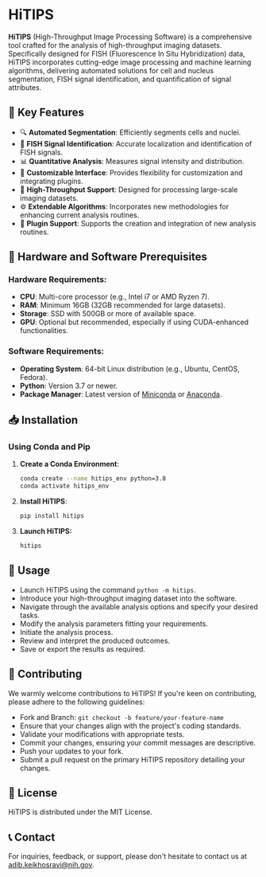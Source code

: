 # HiTIPS

**HiTIPS** (High-Throughput Image Processing Software) is a comprehensive tool crafted for the analysis of high-throughput imaging datasets. Specifically designed for FISH (Fluorescence In Situ Hybridization) data, HiTIPS incorporates cutting-edge image processing and machine learning algorithms, delivering automated solutions for cell and nucleus segmentation, FISH signal identification, and quantification of signal attributes.

## 🌟 Key Features

- 🔍 **Automated Segmentation**: Efficiently segments cells and nuclei.
- 📍 **FISH Signal Identification**: Accurate localization and identification of FISH signals.
- 📊 **Quantitative Analysis**: Measures signal intensity and distribution.
- 🎨 **Customizable Interface**: Provides flexibility for customization and integrating plugins.
- 🚀 **High-Throughput Support**: Designed for processing large-scale imaging datasets.
- ⚙️ **Extendable Algorithms**: Incorporates new methodologies for enhancing current analysis routines.
- 🧩 **Plugin Support**: Supports the creation and integration of new analysis routines.
  
## 🔧 Hardware and Software Prerequisites

### Hardware Requirements:

- **CPU**: Multi-core processor (e.g., Intel i7 or AMD Ryzen 7).
- **RAM**: Minimum 16GB (32GB recommended for large datasets).
- **Storage**: SSD with 500GB or more of available space.
- **GPU**: Optional but recommended, especially if using CUDA-enhanced functionalities.

### Software Requirements:

- **Operating System**: 64-bit Linux distribution (e.g., Ubuntu, CentOS, Fedora).
- **Python**: Version 3.7 or newer.
- **Package Manager**: Latest version of [Miniconda](https://docs.conda.io/en/latest/miniconda.html) or [Anaconda](https://www.anaconda.com/products/distribution).

## 📥 Installation

### Using Conda and Pip

1. **Create a Conda Environment**:
   ```bash
   conda create --name hitips_env python=3.8
   conda activate hitips_env
   
2. **Install HiTIPS**:
   ```bash
   pip install hitips
   
4. **Launch HiTIPS:**
   ```bash
   hitips
   
## 🚀 Usage

- Launch HiTIPS using the command `python -m hitips`.
- Introduce your high-throughput imaging dataset into the software.
- Navigate through the available analysis options and specify your desired tasks.
- Modify the analysis parameters fitting your requirements.
- Initiate the analysis process.
- Review and interpret the produced outcomes.
- Save or export the results as required.

## 🤝 Contributing

We warmly welcome contributions to HiTIPS! If you're keen on contributing, please adhere to the following guidelines:
- Fork and Branch: `git checkout -b feature/your-feature-name`
- Ensure that your changes align with the project's coding standards.
- Validate your modifications with appropriate tests.
- Commit your changes, ensuring your commit messages are descriptive.
- Push your updates to your fork.
- Submit a pull request on the primary HiTIPS repository detailing your changes.

## 📜 License

HiTIPS is distributed under the MIT License.

## 📞 Contact
For inquiries, feedback, or support, please don't hesitate to contact us at adib.keikhosravi@nih.gov.

